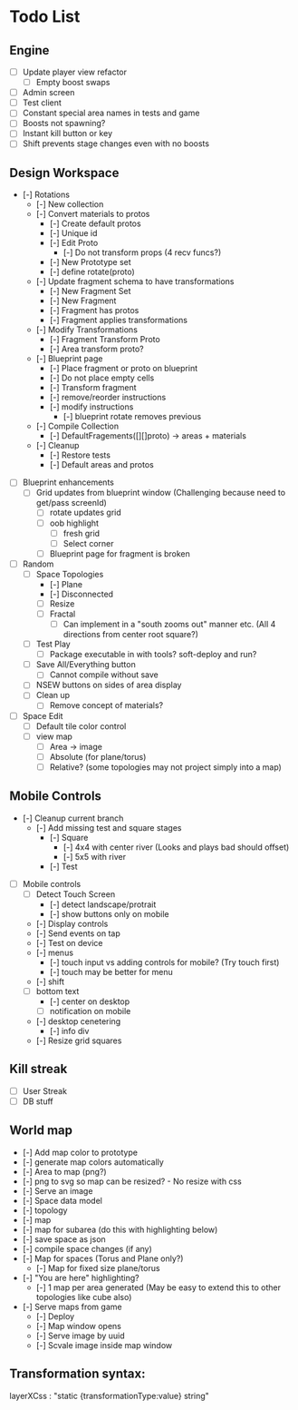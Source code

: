# Todo List

## Engine
- [ ] Update player view refactor
  - [ ] Empty boost swaps 
- [ ] Admin screen
- [ ] Test client
- [ ] Constant special area names in tests and game 
- [ ] Boosts not spawning?
- [ ] Instant kill button or key
- [ ] Shift prevents stage changes even with no boosts 

## Design Workspace
- [-] Rotations
  - [-] New collection
  - [-] Convert materials to protos
    - [-] Create default protos
    - [-] Unique id 
    - [-] Edit Proto
      - [-] Do not transform props (4 recv funcs?)
    - [-] New Prototype set
    - [-] define rotate(proto)
  - [-] Update fragment schema to have transformations 
    - [-] New Fragment Set
    - [-] New Fragment
    - [-] Fragment has protos
    - [-] Fragment applies transformations
  - [-] Modify Transformations
    - [-] Fragment Transform Proto
    - [-] Area transform proto? 
  - [-] Blueprint page 
    - [-] Place fragment or proto on blueprint
    - [-] Do not place empty cells
    - [-] Transform fragment 
    - [-] remove/reorder instructions
    - [-] modify instructions 
      - [-] blueprint rotate removes previous 
  - [-] Compile Collection 
    - [-] DefaultFragements([][]proto) -> areas + materials
  - [-] Cleanup 
    - [-] Restore tests
    - [-] Default areas and protos
- [ ] Blueprint enhancements
  - [ ] Grid updates from blueprint window (Challenging because need to get/pass screenId)
    - [ ] rotate updates grid
    - [ ] oob highlight
      - [ ] fresh grid
      - [ ] Select corner 
    - [ ] Blueprint page for fragment is broken 
- [ ] Random
  - [ ] Space Topologies
    - [-] Plane
    - [-] Disconnected
    - [ ] Resize
    - [ ] Fractal 
      - [ ] Can implement in a "south zooms out" manner etc. (All 4 directions from center root square?)
  - [ ] Test Play 
    - [ ] Package executable in with tools? soft-deploy and run?
  - [ ] Save All/Everything button 
    - [ ] Cannot compile without save
  - [ ] NSEW buttons on sides of area display 
  - [ ] Clean up 
    - [ ] Remove concept of materials? 
- [ ] Space Edit
  - [ ] Default tile color control
  - [ ] view map
    - [ ] Area -> image 
    - [ ] Absolute (for plane/torus)
    - [ ] Relative? (some topologies may not project simply into a map)

## Mobile Controls
  - [-] Cleanup current branch
    - [-] Add missing test and square stages
      - [-] Square 
        - [-] 4x4 with center river (Looks and plays bad should offset) 
        - [-] 5x5 with river
      - [-] Test
  - [ ] Mobile controls
    - [ ] Detect Touch Screen
      - [-] detect landscape/protrait 
      - [-] show buttons only on mobile
    - [-] Display controls
    - [-] Send events on tap 
    - [-] Test on device
    - [-] menus
      - [-] touch input vs adding controls for mobile? (Try touch first)
      - [-] touch may be better for menu 
    - [-] shift 
    - [ ] bottom text 
      - [-] center on desktop
      - [ ] notification on mobile
    - [-] desktop cenetering
      - [-] info div
    - [-] Resize grid squares

## Kill streak
 - [ ] User Streak
 - [ ] DB stuff 

## World map
- [-] Add map color to prototype
 - [-] generate map colors automatically
- [-] Area to map (png?)
 - [-] png to svg so map can be resized? - No resize with css
- [-] Serve an image
- [-] Space data model 
 - [-] topology
 - [-] map
 - [-] map for subarea (do this with highlighting below)
 - [-] save space as json 
  - [-] compile space changes (if any) 
- [-] Map for spaces (Torus and Plane only?)
  - [-] Map for fixed size plane/torus
- [-] "You are here" highlighting? 
  - [-] 1 map per area generated (May be easy to extend this to other topologies like cube also)
- [-] Serve maps from game
  - [-] Deploy 
  - [-] Map window opens 
  - [-] Serve image by uuid
  - [-] Scvale image inside map window 

  


## Transformation syntax:
layerXCss : "static {transformationType:value} string"


 
